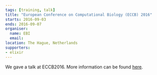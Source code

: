 ```yaml
---
tags: [training, talk]
title: "European Conference on Computational Biology (ECCB) 2016"
starts: 2016-09-03
ends: 2016-09-07
organiser:
  name: EBI
  email: 
location: The Hague, Netherlands
supporters:
- elixir
---
```


We gave a talk at ECCB2016. More information can be found [here](https://www.ebi.ac.uk/eccb/2016/index.html).